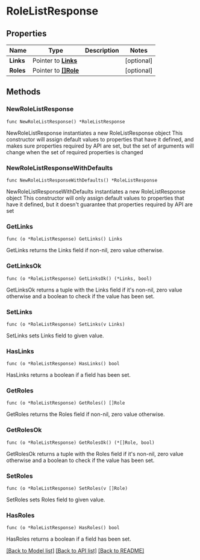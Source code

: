 # RoleListResponse

## Properties

Name | Type | Description | Notes
------------ | ------------- | ------------- | -------------
**Links** | Pointer to [**Links**](Links.md) |  | [optional] 
**Roles** | Pointer to [**[]Role**](Role.md) |  | [optional] 

## Methods

### NewRoleListResponse

`func NewRoleListResponse() *RoleListResponse`

NewRoleListResponse instantiates a new RoleListResponse object
This constructor will assign default values to properties that have it defined,
and makes sure properties required by API are set, but the set of arguments
will change when the set of required properties is changed

### NewRoleListResponseWithDefaults

`func NewRoleListResponseWithDefaults() *RoleListResponse`

NewRoleListResponseWithDefaults instantiates a new RoleListResponse object
This constructor will only assign default values to properties that have it defined,
but it doesn't guarantee that properties required by API are set

### GetLinks

`func (o *RoleListResponse) GetLinks() Links`

GetLinks returns the Links field if non-nil, zero value otherwise.

### GetLinksOk

`func (o *RoleListResponse) GetLinksOk() (*Links, bool)`

GetLinksOk returns a tuple with the Links field if it's non-nil, zero value otherwise
and a boolean to check if the value has been set.

### SetLinks

`func (o *RoleListResponse) SetLinks(v Links)`

SetLinks sets Links field to given value.

### HasLinks

`func (o *RoleListResponse) HasLinks() bool`

HasLinks returns a boolean if a field has been set.

### GetRoles

`func (o *RoleListResponse) GetRoles() []Role`

GetRoles returns the Roles field if non-nil, zero value otherwise.

### GetRolesOk

`func (o *RoleListResponse) GetRolesOk() (*[]Role, bool)`

GetRolesOk returns a tuple with the Roles field if it's non-nil, zero value otherwise
and a boolean to check if the value has been set.

### SetRoles

`func (o *RoleListResponse) SetRoles(v []Role)`

SetRoles sets Roles field to given value.

### HasRoles

`func (o *RoleListResponse) HasRoles() bool`

HasRoles returns a boolean if a field has been set.


[[Back to Model list]](../README.md#documentation-for-models) [[Back to API list]](../README.md#documentation-for-api-endpoints) [[Back to README]](../README.md)


